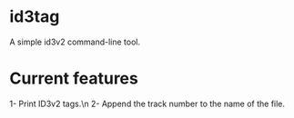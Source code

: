 # id3tag
A simple id3v2 command-line tool.

# Current features
1- Print ID3v2 tags.\n
2- Append the track number to the name of the file.
